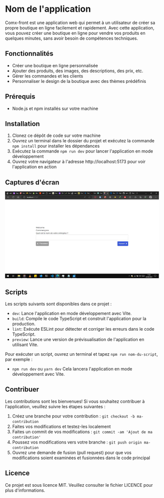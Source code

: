 # Nom de l'application

Comx-front est une application web qui permet à un utilisateur de créer sa propre boutique en ligne facilement et rapidement. Avec cette application, vous pouvez créer une boutique en ligne pour vendre vos produits en quelques minutes, sans avoir besoin de compétences techniques.

## Fonctionnalités

- Créer une boutique en ligne personnalisée
- Ajouter des produits, des images, des descriptions, des prix, etc.
- Gérer les commandes et les clients
- Personnaliser le design de la boutique avec des thèmes prédéfinis

## Prérequis

- Node.js et npm installés sur votre machine

## Installation

1. Clonez ce dépôt de code sur votre machine
2. Ouvrez un terminal dans le dossier du projet et exécutez la commande `npm install` pour installer les dépendances
3. Exécutez la commande `npm run dev` pour lancer l'application en mode développement
4. Ouvrez votre navigateur à l'adresse http://localhost:5173 pour voir l'application en action

## Captures d'écran

![Capture d'écran de l'application](./screenshots/capture_ecran.webp)

## Scripts

Les scripts suivants sont disponibles dans ce projet :

- `dev`: Lance l'application en mode développement avec Vite.
- `build`: Compile le code TypeScript et construit l'application pour la production.
- `lint`: Exécute ESLint pour détecter et corriger les erreurs dans le code TypeScript.
- `preview`: Lance une version de prévisualisation de l'application en utilisant Vite.

Pour exécuter un script, ouvrez un terminal et tapez `npm run nom-du-script`, par exemple :

- `npm run dev` ou `yarn dev` Cela lancera l'application en mode développement avec Vite.

## Contribuer

Les contributions sont les bienvenues! Si vous souhaitez contribuer à l'application, veuillez suivre les étapes suivantes :

1. Créez une branche pour votre contribution : `git checkout -b ma-contribution`
2. Faites vos modifications et testez-les localement
3. Faites un commit de vos modifications : `git commit -am 'Ajout de ma contribution'`
4. Poussez vos modifications vers votre branche : `git push origin ma-contribution`
5. Ouvrez une demande de fusion (pull request) pour que vos modifications soient examinées et fusionnées dans le code principal

## Licence

Ce projet est sous licence MIT. Veuillez consulter le fichier LICENCE pour plus d'informations.
